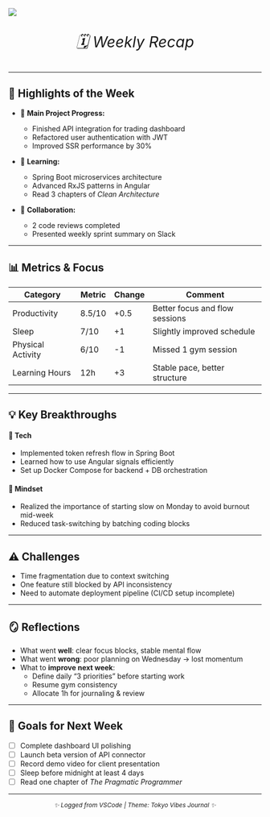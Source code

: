 
![](http://localhost:3000/random-anime?seed={{seed}}&format=landscape)

<p align="center" class="diaryTitle" style="font-style:italic; font-size:30px">🗓️ Weekly Recap</p>

---

## 🧩 Highlights of the Week
- 🚀 **Main Project Progress:**  
  - Finished API integration for trading dashboard  
  - Refactored user authentication with JWT  
  - Improved SSR performance by 30%

- 🧠 **Learning:**  
  - Spring Boot microservices architecture  
  - Advanced RxJS patterns in Angular  
  - Read 3 chapters of *Clean Architecture*

- 💬 **Collaboration:**  
  - 2 code reviews completed  
  - Presented weekly sprint summary on Slack  

---

## 📊 Metrics & Focus
| Category | Metric | Change | Comment |
|-----------|--------|--------|----------|
| Productivity | 8.5/10 | +0.5 | Better focus and flow sessions |
| Sleep | 7/10 | +1 | Slightly improved schedule |
| Physical Activity | 6/10 | -1 | Missed 1 gym session |
| Learning Hours | 12h | +3 | Stable pace, better structure |

---

## 💡 Key Breakthroughs
#### 💜 Tech
- Implemented token refresh flow in Spring Boot  
- Learned how to use Angular signals efficiently  
- Set up Docker Compose for backend + DB orchestration  

#### 🌱 Mindset
- Realized the importance of starting slow on Monday to avoid burnout mid-week  
- Reduced task-switching by batching coding blocks  

---

## ⚠️ Challenges
- Time fragmentation due to context switching  
- One feature still blocked by API inconsistency  
- Need to automate deployment pipeline (CI/CD setup incomplete)

---

## 🪞 Reflections
- What went **well**: clear focus blocks, stable mental flow  
- What went **wrong**: poor planning on Wednesday → lost momentum  
- What to **improve next week**:
  - Define daily “3 priorities” before starting work  
  - Resume gym consistency  
  - Allocate 1h for journaling & review  

---

## 🎯 Goals for Next Week
- [ ] Complete dashboard UI polishing  
- [ ] Launch beta version of API connector  
- [ ] Record demo video for client presentation  
- [ ] Sleep before midnight at least 4 days  
- [ ] Read one chapter of *The Pragmatic Programmer*  

---
<p align="center" style="font-style:italic; font-size:12px">✨ Logged from VSCode | Theme: Tokyo Vibes Journal ✨</p>
